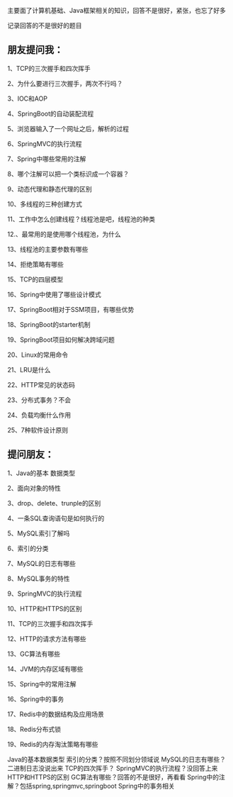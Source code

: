 主要面了计算机基础、Java框架相关的知识，回答不是很好，紧张，也忘了好多

记录回答的不是很好的题目



## 朋友提问我：

1、TCP的三次握手和四次挥手

2、为什么要进行三次握手，两次不行吗？

3、IOC和AOP

4、SpringBoot的自动装配流程

5、浏览器输入了一个网址之后，解析的过程

6、SpringMVC的执行流程

7、Spring中哪些常用的注解

8、哪个注解可以把一个类标识成一个容器？

9、动态代理和静态代理的区别

10、多线程的三种创建方式

11、工作中怎么创建线程？线程池是吧，线程池的种类

12.、最常用的是使用哪个线程池，为什么

13、线程池的主要参数有哪些

14、拒绝策略有哪些

15、TCP的四层模型

16、Spring中使用了哪些设计模式

17、SpringBoot相对于SSM项目，有哪些优势

18、SpringBoot的starter机制

19、SpringBoot项目如何解决跨域问题

20、Linux的常用命令

21、LRU是什么

22、HTTP常见的状态码

23、分布式事务？不会

24、负载均衡什么作用

25、7种软件设计原则



## 提问朋友：

1、Java的基本 数据类型

2、面向对象的特性

3、drop、delete、trunple的区别

4、一条SQL查询语句是如何执行的

5、MySQL索引了解吗

6、索引的分类

7、MySQL的日志有哪些

8、MySQL事务的特性

9、SpringMVC的执行流程

10、HTTP和HTTPS的区别

11、TCP的三次握手和四次挥手

12、HTTP的请求方法有哪些

13、GC算法有哪些

14、JVM的内存区域有哪些

15、Spring中的常用注解

16、Spring中的事务

17、Redis中的数据结构及应用场景

18、Redis分布式锁

19、Redis的内存淘汰策略有哪些







Java的基本数据类型
索引的分类？按照不同划分领域说
MySQL的日志有哪些？二进制日志没说出来
TCP的四次挥手？
SpringMVC的执行流程？没回答上来
HTTP和HTTPS的区别
GC算法有哪些？回答的不是很好，再看看
Spring中的注解？包括spring,springmvc,springboot
Spring中的事务相关